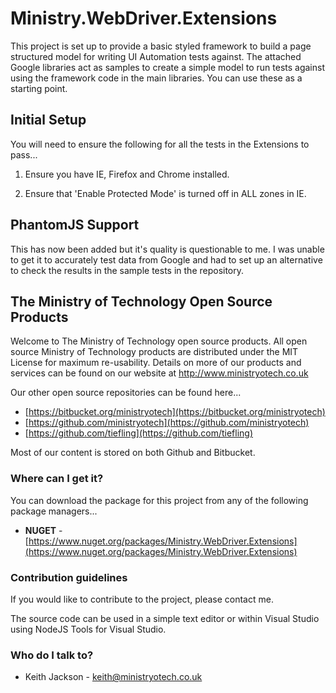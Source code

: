 # Ministry.WebDriver.Extensions #
This project is set up to provide a basic styled framework to build a page structured model for writing UI Automation tests against. The attached Google libraries act as samples to create a simple model to run tests against using the framework code in the main libraries. You can use these as a starting point.

## Initial Setup ##
You will need to ensure the following for all the tests in the Extensions to pass...

   1. Ensure you have IE, Firefox and Chrome installed.

   2. Ensure that 'Enable Protected Mode' is turned off in ALL zones in IE.

## PhantomJS Support ##
This has now been added but it's quality is questionable to me. I was unable to get it to accurately test data from Google and had to set up an alternative to check the results in the sample tests in the repository.

## The Ministry of Technology Open Source Products ##
Welcome to The Ministry of Technology open source products. All open source Ministry of Technology products are distributed under the MIT License for maximum re-usability. Details on more of our products and services can be found on our website at http://www.ministryotech.co.uk

Our other open source repositories can be found here...

* [https://bitbucket.org/ministryotech](https://bitbucket.org/ministryotech)
* [https://github.com/ministryotech](https://github.com/ministryotech)
* [https://github.com/tiefling](https://github.com/tiefling)

Most of our content is stored on both Github and Bitbucket.

### Where can I get it? ###
You can download the package for this project from any of the following package managers...

- **NUGET** - [https://www.nuget.org/packages/Ministry.WebDriver.Extensions](https://www.nuget.org/packages/Ministry.WebDriver.Extensions)

### Contribution guidelines ###
If you would like to contribute to the project, please contact me.

The source code can be used in a simple text editor or within Visual Studio using NodeJS Tools for Visual Studio.

### Who do I talk to? ###
* Keith Jackson - keith@ministryotech.co.uk